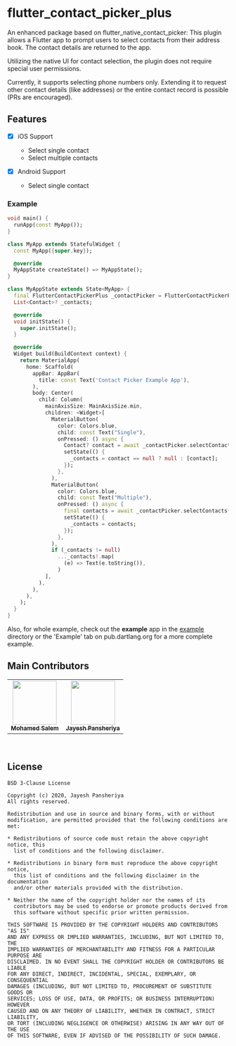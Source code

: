 # flutter_contact_picker_plus

An enhanced package based on flutter_native_contact_picker: This plugin allows a Flutter app to prompt users to select contacts from their address book. The contact details are returned to the app.

Utilizing the native UI for contact selection, the plugin does not require special user permissions.

Currently, it supports selecting phone numbers only. Extending it to request other contact details (like addresses) or the entire contact record is possible (PRs are encouraged).

## Features

- [x] iOS Support

  - Select single contact
  - Select multiple contacts

- [x] Android Support
  - Select single contact

### Example

```dart
void main() {
  runApp(const MyApp());
}

class MyApp extends StatefulWidget {
  const MyApp({super.key});

  @override
  MyAppState createState() => MyAppState();
}

class MyAppState extends State<MyApp> {
  final FlutterContactPickerPlus _contactPicker = FlutterContactPickerPlus();
  List<Contact>? _contacts;

  @override
  void initState() {
    super.initState();
  }

  @override
  Widget build(BuildContext context) {
    return MaterialApp(
      home: Scaffold(
        appBar: AppBar(
          title: const Text('Contact Picker Example App'),
        ),
        body: Center(
          child: Column(
            mainAxisSize: MainAxisSize.min,
            children: <Widget>[
              MaterialButton(
                color: Colors.blue,
                child: const Text("Single"),
                onPressed: () async {
                  Contact? contact = await _contactPicker.selectContact();
                  setState(() {
                    _contacts = contact == null ? null : [contact];
                  });
                },
              ),
              MaterialButton(
                color: Colors.blue,
                child: const Text("Multiple"),
                onPressed: () async {
                  final contacts = await _contactPicker.selectContacts();
                  setState(() {
                    _contacts = contacts;
                  });
                },
              ),
              if (_contacts != null)
                ..._contacts!.map(
                  (e) => Text(e.toString()),
                )
            ],
          ),
        ),
      ),
    );
  }
}


```

Also, for whole example, check out the **example** app in the [example](https://github.com/bousalem98/flutter_native_contact_picker_plus/tree/main/example) directory or the 'Example' tab on pub.dartlang.org for a more complete example.

## Main Contributors

<table>
  <tr>
    <td align="center"><a href="https://github.com/bousalem98"><img src="https://avatars.githubusercontent.com/u/61710794?v=4" width="100px;" alt=""/><br /><sub><b>Mohamed Salem</b></sub></a></td>
    <td align="center"><a href="https://github.com/jayeshpansheriya"><img src="https://avatars.githubusercontent.com/u/31765271?v=4" width="100px;" alt=""/><br /><sub><b>Jayesh Pansheriya</b></sub></a></td>
  </tr>
</table>
<br/>

## License

```text
BSD 3-Clause License

Copyright (c) 2020, Jayesh Pansheriya
All rights reserved.

Redistribution and use in source and binary forms, with or without
modification, are permitted provided that the following conditions are met:

* Redistributions of source code must retain the above copyright notice, this
  list of conditions and the following disclaimer.

* Redistributions in binary form must reproduce the above copyright notice,
  this list of conditions and the following disclaimer in the documentation
  and/or other materials provided with the distribution.

* Neither the name of the copyright holder nor the names of its
  contributors may be used to endorse or promote products derived from
  this software without specific prior written permission.

THIS SOFTWARE IS PROVIDED BY THE COPYRIGHT HOLDERS AND CONTRIBUTORS "AS IS"
AND ANY EXPRESS OR IMPLIED WARRANTIES, INCLUDING, BUT NOT LIMITED TO, THE
IMPLIED WARRANTIES OF MERCHANTABILITY AND FITNESS FOR A PARTICULAR PURPOSE ARE
DISCLAIMED. IN NO EVENT SHALL THE COPYRIGHT HOLDER OR CONTRIBUTORS BE LIABLE
FOR ANY DIRECT, INDIRECT, INCIDENTAL, SPECIAL, EXEMPLARY, OR CONSEQUENTIAL
DAMAGES (INCLUDING, BUT NOT LIMITED TO, PROCUREMENT OF SUBSTITUTE GOODS OR
SERVICES; LOSS OF USE, DATA, OR PROFITS; OR BUSINESS INTERRUPTION) HOWEVER
CAUSED AND ON ANY THEORY OF LIABILITY, WHETHER IN CONTRACT, STRICT LIABILITY,
OR TORT (INCLUDING NEGLIGENCE OR OTHERWISE) ARISING IN ANY WAY OUT OF THE USE
OF THIS SOFTWARE, EVEN IF ADVISED OF THE POSSIBILITY OF SUCH DAMAGE.
```
